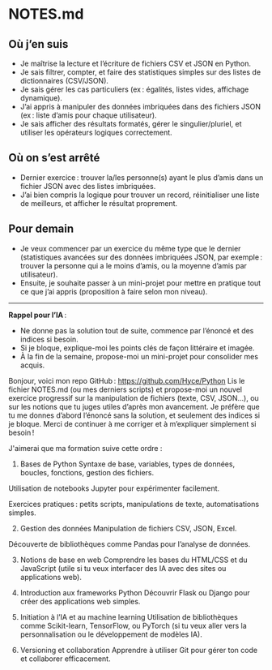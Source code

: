 # NOTES.md

## Où j’en suis

- Je maîtrise la lecture et l’écriture de fichiers CSV et JSON en Python.
- Je sais filtrer, compter, et faire des statistiques simples sur des listes de dictionnaires (CSV/JSON).
- Je sais gérer les cas particuliers (ex : égalités, listes vides, affichage dynamique).
- J’ai appris à manipuler des données imbriquées dans des fichiers JSON (ex : liste d’amis pour chaque utilisateur).
- Je sais afficher des résultats formatés, gérer le singulier/pluriel, et utiliser les opérateurs logiques correctement.

## Où on s’est arrêté

- Dernier exercice : trouver la/les personne(s) ayant le plus d’amis dans un fichier JSON avec des listes imbriquées.
- J’ai bien compris la logique pour trouver un record, réinitialiser une liste de meilleurs, et afficher le résultat proprement.

## Pour demain

- Je veux commencer par un exercice du même type que le dernier (statistiques avancées sur des données imbriquées JSON, par exemple : trouver la personne qui a le moins d’amis, ou la moyenne d’amis par utilisateur).
- Ensuite, je souhaite passer à un mini-projet pour mettre en pratique tout ce que j’ai appris (proposition à faire selon mon niveau).

---

**Rappel pour l’IA** :  
- Ne donne pas la solution tout de suite, commence par l’énoncé et des indices si besoin.
- Si je bloque, explique-moi les points clés de façon littéraire et imagée.
- À la fin de la semaine, propose-moi un mini-projet pour consolider mes acquis.




Bonjour, voici mon repo GitHub : https://github.com/Hyce/Python
Lis le fichier NOTES.md (ou mes derniers scripts) et propose-moi un nouvel exercice progressif sur la manipulation de fichiers (texte, CSV, JSON…), ou sur les notions que tu juges utiles d’après mon avancement.
Je préfère que tu me donnes d’abord l’énoncé sans la solution, et seulement des indices si je bloque.
Merci de continuer à me corriger et à m’expliquer simplement si besoin !

J'aimerai que ma formation suive cette ordre : 

1. Bases de Python
Syntaxe de base, variables, types de données, boucles, fonctions, gestion des fichiers.

Utilisation de notebooks Jupyter pour expérimenter facilement.

Exercices pratiques : petits scripts, manipulations de texte, automatisations simples.

2. Gestion des données
Manipulation de fichiers CSV, JSON, Excel.

Découverte de bibliothèques comme Pandas pour l’analyse de données.

3. Notions de base en web
Comprendre les bases du HTML/CSS et du JavaScript (utile si tu veux interfacer des IA avec des sites ou applications web).

4. Introduction aux frameworks Python
Découvrir Flask ou Django pour créer des applications web simples.

5. Initiation à l’IA et au machine learning
Utilisation de bibliothèques comme Scikit-learn, TensorFlow, ou PyTorch (si tu veux aller vers la personnalisation ou le développement de modèles IA).

6. Versioning et collaboration
Apprendre à utiliser Git pour gérer ton code et collaborer efficacement.

